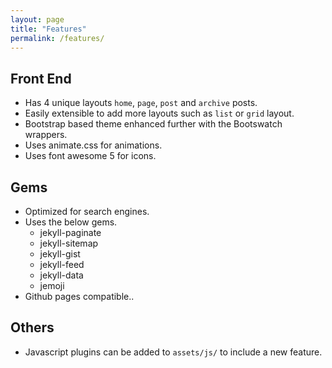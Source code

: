 ```yaml
---
layout: page
title: "Features"
permalink: /features/
---
```


## Front End

- Has 4 unique layouts `home`, `page`, `post` and `archive` posts.
- Easily extensible to add more layouts such as `list` or `grid` layout.
- Bootstrap based theme enhanced further with the Bootswatch wrappers.
- Uses animate.css for animations.
- Uses font awesome 5 for icons.

## Gems

- Optimized for search engines.
- Uses the below gems.
  - jekyll-paginate
  - jekyll-sitemap
  - jekyll-gist
  - jekyll-feed
  - jekyll-data
  - jemoji
- Github pages compatible..

## Others

- Javascript plugins can be added to `assets/js/` to include a new feature.
